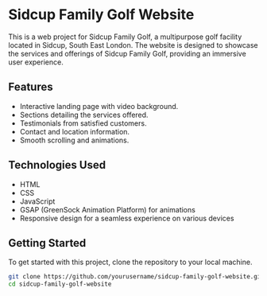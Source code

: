 # Sidcup Family Golf Website

This is a web project for Sidcup Family Golf, a multipurpose golf facility located in Sidcup, South East London. The website is designed to showcase the services and offerings of Sidcup Family Golf, providing an immersive user experience.


## Features
- Interactive landing page with video background.
- Sections detailing the services offered.
- Testimonials from satisfied customers.
- Contact and location information.
- Smooth scrolling and animations.

## Technologies Used
- HTML
- CSS
- JavaScript
- GSAP (GreenSock Animation Platform) for animations
- Responsive design for a seamless experience on various devices

## Getting Started
To get started with this project, clone the repository to your local machine.

```bash
git clone https://github.com/yourusername/sidcup-family-golf-website.git
cd sidcup-family-golf-website
